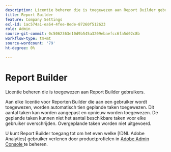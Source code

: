 ```yaml
---
description: Licentie beheren die is toegewezen aan Report Builder gebruikers.
title: Report Builder
feature: Company Settings
exl-id: 1ac574a1-ea64-4fee-8ede-87260f512623
role: Admin
source-git-commit: 0c5062363e10d9b545a3209ebaefcc6fa5d02c8b
workflow-type: tm+mt
source-wordcount: '79'
ht-degree: 0%

---
```


# Report Builder

Licentie beheren die is toegewezen aan Report Builder gebruikers.

Aan elke licentie voor Reporten Builder die aan een gebruiker wordt toegewezen, worden automatisch tien geplande taken toegewezen. Dit aantal taken kan worden aangepast en opnieuw worden toegewezen. De geplande taken kunnen niet het aantal beschikbare taken voor elke gebruiker overschrijden. Overgeplande taken worden niet uitgevoerd.

U kunt Report Builder toegang tot om het even welke [!DNL Adobe Analytics] gebruiker verlenen door productprofielen in [ Adobe Admin Console ](/help/admin/admin-console/home.md) te beheren.
